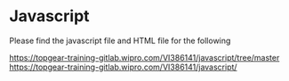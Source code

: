 # Javascript
Please find the javascript file and HTML file for the following

https://topgear-training-gitlab.wipro.com/VI386141/javascript/tree/master
https://topgear-training-gitlab.wipro.com/VI386141/javascript/
